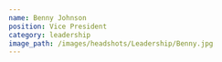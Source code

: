 ```yaml
---
name: Benny Johnson
position: Vice President
category: leadership
image_path: /images/headshots/Leadership/Benny.jpg
---
```

